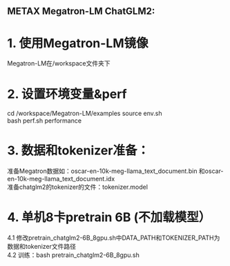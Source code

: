 ## METAX Megatron-LM ChatGLM2:

# 1. 使用Megatron-LM镜像
Megatron-LM在/workspace文件夹下

# 2. 设置环境变量&perf
cd /workspace/Megatron-LM/examples
source env.sh  
bash perf.sh performance


# 3. 数据和tokenizer准备：
准备Megatron数据如：oscar-en-10k-meg-llama_text_document.bin 和oscar-en-10k-meg-llama_text_document.idx  
准备chatglm2的tokenizer的文件：tokenizer.model

# 4. 单机8卡pretrain 6B (不加载模型）
4.1 修改pretrain_chatglm2-6B_8gpu.sh中DATA_PATH和TOKENIZER_PATH为数据和tokenizer文件路径  
4.2 训练：bash pretrain_chatglm2-6B_8gpu.sh